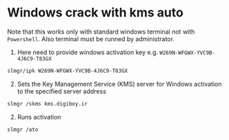 # Windows crack with kms auto

Note that this works only with standard windows terminal not with `Powershell`. Also terminal must be runned by administrator.

1. Here need to provide windows activation key e.g. `W269N-WFGWX-YVC9B-4J6C9-T83GX`
```sh
slmgr/ipk W269N-WFGWX-YVC9B-4J6C9-T83GX
```

2. Sets the Key Management Service (KMS) server for Windows activation to the specified server address 
```sh
slmgr /skms kms.digiboy.ir
```

2. Runs activation
```sh
slmgr /ato
```

